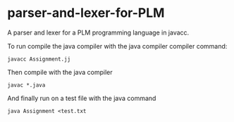 # parser-and-lexer-for-PLM
A parser and lexer for a PLM programming language in javacc.

To run compile the java compiler with the java compiler compiler command:
```
javacc Assignment.jj
```
Then compile with the java compiler
```
javac *.java
```
And finally run on a test file with the java command
```
java Assignment <test.txt
```
